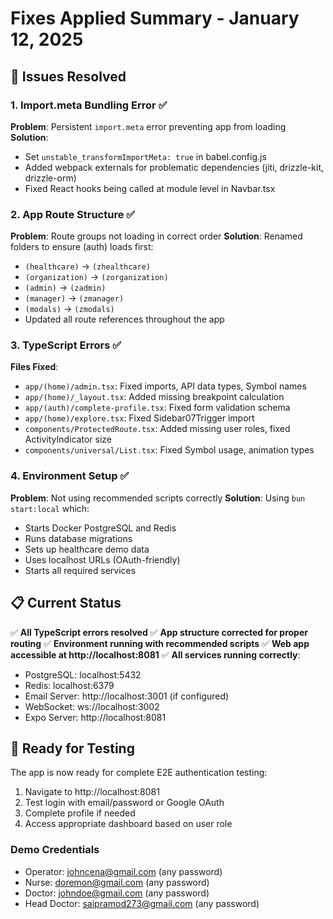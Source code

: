 # Fixes Applied Summary - January 12, 2025

## 🎯 Issues Resolved

### 1. Import.meta Bundling Error ✅
**Problem**: Persistent `import.meta` error preventing app from loading
**Solution**: 
- Set `unstable_transformImportMeta: true` in babel.config.js
- Added webpack externals for problematic dependencies (jiti, drizzle-kit, drizzle-orm)
- Fixed React hooks being called at module level in Navbar.tsx

### 2. App Route Structure ✅
**Problem**: Route groups not loading in correct order
**Solution**: Renamed folders to ensure (auth) loads first:
- `(healthcare)` → `(zhealthcare)`
- `(organization)` → `(zorganization)`
- `(admin)` → `(zadmin)`
- `(manager)` → `(zmanager)`
- `(modals)` → `(zmodals)`
- Updated all route references throughout the app

### 3. TypeScript Errors ✅
**Files Fixed**:
- `app/(home)/admin.tsx`: Fixed imports, API data types, Symbol names
- `app/(home)/_layout.tsx`: Added missing breakpoint calculation
- `app/(auth)/complete-profile.tsx`: Fixed form validation schema
- `app/(home)/explore.tsx`: Fixed Sidebar07Trigger import
- `components/ProtectedRoute.tsx`: Added missing user roles, fixed ActivityIndicator size
- `components/universal/List.tsx`: Fixed Symbol usage, animation types

### 4. Environment Setup ✅
**Problem**: Not using recommended scripts correctly
**Solution**: Using `bun start:local` which:
- Starts Docker PostgreSQL and Redis
- Runs database migrations
- Sets up healthcare demo data
- Uses localhost URLs (OAuth-friendly)
- Starts all required services

## 📋 Current Status

✅ **All TypeScript errors resolved**
✅ **App structure corrected for proper routing**
✅ **Environment running with recommended scripts**
✅ **Web app accessible at http://localhost:8081**
✅ **All services running correctly**:
- PostgreSQL: localhost:5432
- Redis: localhost:6379
- Email Server: http://localhost:3001 (if configured)
- WebSocket: ws://localhost:3002
- Expo Server: http://localhost:8081

## 🚀 Ready for Testing

The app is now ready for complete E2E authentication testing:
1. Navigate to http://localhost:8081
2. Test login with email/password or Google OAuth
3. Complete profile if needed
4. Access appropriate dashboard based on user role

### Demo Credentials
- Operator: johncena@gmail.com (any password)
- Nurse: doremon@gmail.com (any password)
- Doctor: johndoe@gmail.com (any password)
- Head Doctor: saipramod273@gmail.com (any password)